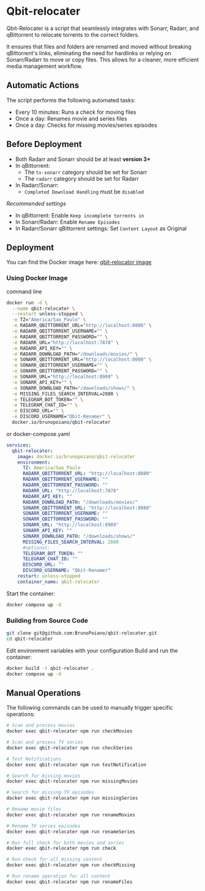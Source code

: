 # Qbit-relocater

Qbit-Relocater is a script that seamlessly integrates with Sonarr, Radarr, and qBittorrent to relocate torrents to the correct folders.

It ensures that files and folders are renamed and moved without breaking qBittorrent's links, eliminating the need for hardlinks or relying on Sonarr/Radarr to move or copy files. This allows for a cleaner, more efficient media management workflow.

## Automatic Actions

The script performs the following automated tasks:
- Every 10 minutes: Runs a check for moving files
- Once a day: Renames movie and series files
- Once a day: Checks for missing movies/series episodes

## Before Deployment

- Both Radarr and Sonarr should be at least **version 3+**
- In qBittorrent:
    - The `tv-sonarr` category should be set for Sonarr
    - The `radarr` category should be set for Radarr
- In Radarr/Sonarr:
    - `Completed Download Handling` must be `disabled`

*Recommended settings*
- In qBittorrent: Enable `Keep incomplete torrents in`
- In Sonarr/Radarr: Enable `Rename Episodes`
- In Radarr/Sonarr qBittorrent settings: Set `Content Layout` as Original

## Deployment
You can find the Docker image here: [qbit-relocator image](https://hub.docker.com/r/brunopoiano/qbit-relocater)

### Using Docker Image
command line
```bash
docker run -d \
  --name qbit-relocater \
  --restart unless-stopped \
  -e TZ="America/Sao_Paulo" \
  -e RADARR_QBITTORRENT_URL="http://localhost:8080" \
  -e RADARR_QBITTORRENT_USERNAME="" \
  -e RADARR_QBITTORRENT_PASSWORD="" \
  -e RADARR_URL="http://localhost:7878" \
  -e RADARR_API_KEY="" \
  -e RADARR_DOWNLOAD_PATH="/downloads/movies/" \
  -e SONARR_QBITTORRENT_URL="http://localhost:8080" \
  -e SONARR_QBITTORRENT_USERNAME="" \
  -e SONARR_QBITTORRENT_PASSWORD="" \
  -e SONARR_URL="http://localhost:8989" \
  -e SONARR_API_KEY="" \
  -e SONARR_DOWNLOAD_PATH="/downloads/shows/" \
  -e MISSING_FILES_SEARCH_INTERVAL=2880 \
  -e TELEGRAM_BOT_TOKEN="" \
  -e TELEGRAM_CHAT_ID="" \
  -e DISCORD_URL="" \
  -e DISCORD_USERNAME="Qbit-Renamer" \
  docker.io/brunopoiano/qbit-relocater
```

or docker-compose.yaml
```yaml
services:
  qbit-relocater:
    image: docker.io/brunopoiano/qbit-relocater
    environment:
      TZ: America/Sao_Paulo
      RADARR_QBITTORRENT_URL: "http://localhost:8080"
      RADARR_QBITTORRENT_USERNAME: ""
      RADARR_QBITTORRENT_PASSWORD: ""
      RADARR_URL: "http://localhost:7878"
      RADARR_API_KEY: ""
      RADARR_DOWNLOAD_PATH: "/downloads/movies/"
      SONARR_QBITTORRENT_URL: "http://localhost:8080"
      SONARR_QBITTORRENT_USERNAME: ""
      SONARR_QBITTORRENT_PASSWORD: ""
      SONARR_URL: "http://localhost:8989"
      SONARR_API_KEY: ""
      SONARR_DOWNLOAD_PATH: "/downloads/shows/"
      MISSING_FILES_SEARCH_INTERVAL: 2880
      #optional:
      TELEGRAM_BOT_TOKEN: ""
      TELEGRAM_CHAT_ID: ""
      DISCORD_URL: ""
      DISCORD_USERNAME: "Qbit-Renamer"
    restart: unless-stopped
    container_name: qbit-relocater
```

Start the container:
```bash
docker compose up -d
```

### Building from Source Code

```bash
git clone git@github.com:BrunoPoiano/qbit-relocater.git
cd qbit-relocater
```
Edit environment variables with your configuration
Build and run the container:
```bash
docker build -t qbit-relocater .
docker compose up -d
```

## Manual Operations

The following commands can be used to manually trigger specific operations:

```bash
# Scan and process movies
docker exec qbit-relocater npm run checkMovies

# Scan and process TV series
docker exec qbit-relocater npm run checkSeries

# Test Notifications
docker exec qbit-relocater npm run testNotification

# Search for missing movies
docker exec qbit-relocater npm run missingMovies

# Search for missing TV episodes
docker exec qbit-relocater npm run missingSeries

# Rename movie files
docker exec qbit-relocater npm run renameMovies

# Rename TV series episodes
docker exec qbit-relocater npm run renameSeries

# Run full check for both movies and series
docker exec qbit-relocater npm run check

# Run check for all missing content
docker exec qbit-relocater npm run checkMissing

# Run rename operation for all content
docker exec qbit-relocater npm run renameFiles
```
